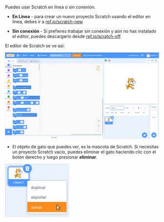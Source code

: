 Puedes usar Scratch en línea o sin conexión.

+ **En Línea** - para crear un nuevo proyecto Scratch usando el editor en línea, debes ir a <a href="https://rpf.io/scratch-new" target="_blank"> rpf.io/scratch-new </a>

+ **Sin conexión** - Si prefieres trabajar sin conexión y aún no has instalado el editor, puedes descargarlo desde <a href="https://rpf.io/scratch-off" target="_blank"> rpf.io/scratch-off </a>

El editor de Scratch se ve así:

![captura de pantalla](images/scratch-editor.png)

+ El objeto de gato que puedes ver, es la mascota de Scratch. Si necesitas un proyecto Scratch vacío, puedes eliminar el gato haciendo clic con el botón derecho y luego presionar **eliminar**.

![captura de pantalla](images/delete.png)